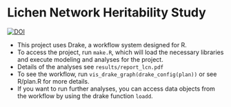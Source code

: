 # Lichen Network Heritability Study

[![DOI](https://zenodo.org/badge/147694422.svg)](https://zenodo.org/badge/latestdoi/147694422)

- This project uses Drake, a workflow system designed for R.
- To access the project, run `make.R`, which will load the necessary
  libraries and execute modeling and analyses for the project.
- Details of the analyses see `results/report_lcn.pdf`
- To see the workflow, run `vis_drake_graph(drake_config(plan))` or
  see R/plan.R for more details.
- If you want to run further analyses, you can access data objects
  from the workflow by using the drake function `loadd`. 
 
